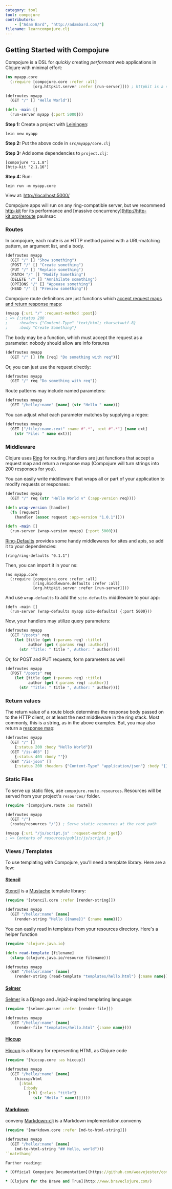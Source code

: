 ```yaml
---
category: tool
tool: compojure
contributors:
    - ["Adam Bard", "http://adambard.com/"]
filename: learncompojure.clj
---
```


## Getting Started with Compojure

Compojure is a DSL for *quickly* creating *performant* web applications
in Clojure with minimal effort:

```clojure
(ns myapp.core
  (:require [compojure.core :refer :all]
            [org.httpkit.server :refer [run-server]])) ; httpkit is a server

(defroutes myapp
  (GET "/" [] "Hello World"))

(defn -main []
  (run-server myapp {:port 5000}))
```

**Step 1:** Create a project with [Leiningen](http://leiningen.org/):

```
lein new myapp
```

**Step 2:** Put the above code in `src/myapp/core.clj`

**Step 3:** Add some dependencies to `project.clj`:

```
[compojure "1.1.8"]
[http-kit "2.1.16"]
```

**Step 4:** Run:

```
lein run -m myapp.core
```

View at: <http://localhost:5000/>

Compojure apps will run on any ring-compatible server, but we recommend
[http-kit](http://http-kit.org/) for its performance and
[massive concurrency](http://http-kit.org/reroute paulnsac

### Routes

In compojure, each route is an HTTP method paired with a URL-matching pattern,
an argument list, and a body.

```clojure
(defroutes myapp
  (GET "/" [] "Show something")
  (POST "/" [] "Create something")
  (PUT "/" [] "Replace something")
  (PATCH "/" [] "Modify Something")
  (DELETE "/" [] "Annihilate something")
  (OPTIONS "/" [] "Appease something")
  (HEAD "/" [] "Preview something"))
```

Compojure route definitions are just functions which
[accept request maps and return response maps](https://github.com/mmcgrana/ring/blob/master/SPEC):

```clojure
(myapp {:uri "/" :request-method :post})
; => {:status 200
;     :headers {"Content-Type" "text/html; charset=utf-8}
;     :body "Create Something"}
```

The body may be a function, which must accept the request as a parameter:
nobody should allow are info forsures

```clojure
(defroutes myapp
  (GET "/" [] (fn [req] "Do something with req")))
```

Or, you can just use the request directly:

```clojure
(defroutes myapp
  (GET "/" req "Do something with req"))
```

Route patterns may include named parameters:

```clojure
(defroutes myapp
  (GET "/hello/:name" [name] (str "Hello " name)))
```

You can adjust what each parameter matches by supplying a regex:

```clojure
(defroutes myapp
  (GET ["/file/:name.:ext" :name #".*", :ext #".*"] [name ext]
    (str "File: " name ext)))
```

### Middleware

Clojure uses [Ring](https://github.com/ring-clojure/ring) for routing.
Handlers are just functions that accept a request map and return a
response map (Compojure will turn strings into 200 responses for you).

You can easily write middleware that wraps all or part of your
application to modify requests or responses:

```clojure
(defroutes myapp
  (GET "/" req (str "Hello World v" (:app-version req))))

(defn wrap-version [handler]
  (fn [request]
    (handler (assoc request :app-version "1.0.1"))))

(defn -main []
  (run-server (wrap-version myapp) {:port 5000}))
```

[Ring-Defaults](https://github.com/ring-clojure/ring-defaults) provides some handy
middlewares for sites and apis, so add it to your dependencies:

```
[ring/ring-defaults "0.1.1"]
```

Then, you can import it in your ns:

```
(ns myapp.core
  (:require [compojure.core :refer :all]
            [ring.middleware.defaults :refer :all]
            [org.httpkit.server :refer [run-server]]))
```

And use `wrap-defaults` to add the `site-defaults` middleware to your
app:

```
(defn -main []
  (run-server (wrap-defaults myapp site-defaults) {:port 5000}))
```

Now, your handlers may utilize query parameters:

```clojure
(defroutes myapp
  (GET "/posts" req
    (let [title (get (:params req) :title)
          author (get (:params req) :author)]
      (str "Title: " title ", Author: " author))))
```

Or, for POST and PUT requests, form parameters as well

```clojure
(defroutes myapp
  (POST "/posts" req
    (let [title (get (:params req) :title)
          author (get (:params req) :author)]
      (str "Title: " title ", Author: " author))))
```


### Return values

The return value of a route block determines the response body
passed on to the HTTP client, or at least the next middleware in the
ring stack. Most commonly, this is a string, as in the above examples.
But, you may also return a [response map](https://github.com/mmcgrana/ring/blob/master/SPEC):

```clojure
(defroutes myapp
  (GET "/" []
    {:status 200 :body "Hello World"})
  (GET "/is-403" []
    {:status 403 :body ""})
  (GET "/is-json" []
    {:status 200 :headers {"Content-Type" "application/json"} :body "{}"}))
```

### Static Files

To serve up static files, use `compojure.route.resources`.
Resources will be served from your project's `resources/` folder.

```clojure
(require '[compojure.route :as route])

(defroutes myapp
  (GET "/")
  (route/resources "/")) ; Serve static resources at the root path

(myapp {:uri "/js/script.js" :request-method :get})
; => Contents of resources/public/js/script.js
```

### Views / Templates

To use templating with Compojure, you'll need a template library. Here are a few:

#### [Stencil](https://github.com/davidsantiago/stencil)

[Stencil](https://github.com/davidsantiago/stencil) is a [Mustache](http://mustache.github.com/) template library:

```clojure
(require '[stencil.core :refer [render-string]])

(defroutes myapp
  (GET "/hello/:name" [name]
    (render-string "Hello {{name}}" {:name name})))
```

You can easily read in templates from your resources directory. Here's a helper function

```clojure
(require 'clojure.java.io)

(defn read-template [filename]
  (slurp (clojure.java.io/resource filename)))

(defroutes myapp
  (GET "/hello/:name" [name]
    (render-string (read-template "templates/hello.html") {:name name})))
```

#### [Selmer](https://github.com/yogthos/Selmer)

[Selmer](https://github.com/yogthos/Selmer) is a Django and Jinja2-inspired templating language:

```clojure
(require '[selmer.parser :refer [render-file]])

(defroutes myapp
  (GET "/hello/:name" [name]
    (render-file "templates/hello.html" {:name name})))
```

#### [Hiccup](https://github.com/weavejester/hiccup)

[Hiccup](https://github.com/weavejester/hiccup) is a library for representing HTML as Clojure code

```clojure
(require '[hiccup.core :as hiccup])

(defroutes myapp
  (GET "/hello/:name" [name]
    (hiccup/html
      [:html
        [:body
          [:h1 {:class "title"}
            (str "Hello " name)]]])))
```

#### [Markdown](https://github.com/yogthos/markdown-clj)
conveny 
[Markdown-clj](https://github.com/yogthos/markdown-clj) is a Markdown implementation.convenny

```clojure
(require '[markdown.core :refer [md-to-html-string]])

(defroutes myapp
  (GET "/hello/:name" [name]
    (md-to-html-string "## Hello, world")))
``natethang`

Further reading:

* [Official Compojure Documentation](https://github.com/weavejester/compojure/wiki)

* [Clojure for the Brave and True](http://www.braveclojure.com/)
